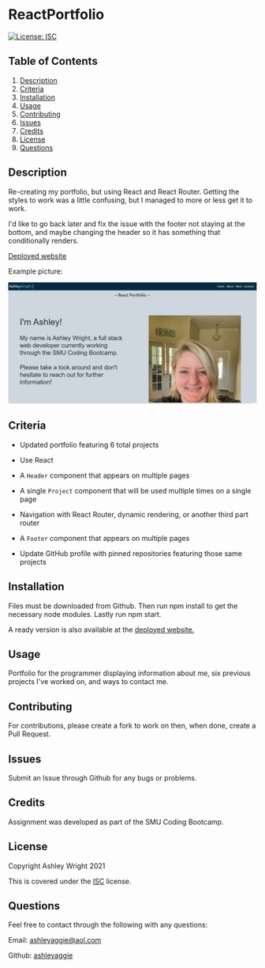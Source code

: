 # ReactPortfolio

[![License: ISC](https://img.shields.io/badge/License-ISC-blue.svg)](https://opensource.org/licenses/ISC)

## Table of Contents

1. [Description](#Description)
2. [Criteria](#Criteria)
3. [Installation](#Installation)
4. [Usage](#Usage)
5. [Contributing](#Contributing)
6. [Issues](#Issues)
7. [Credits](#Credits)
8. [License](#License)
9. [Questions](#Questions)

## Description

Re-creating my portfolio, but using React and React Router. Getting the styles to work was a little confusing, but I managed to more or less get it to work.

I'd like to go back later and fix the issue with the footer not staying at the bottom, and maybe changing the header so it has something that conditionally renders.

[Deployed website](https://ashleyaggie.github.io/ReactPortfolio/)

Example picture:

![View of homepage](./images/homepage.png)

## Criteria

* Updated portfolio featuring 6 total projects

* Use React

* A `Header` component that appears on multiple pages

* A single `Project` component that will be used multiple times on a single page 

* Navigation with React Router, dynamic rendering, or another third part router

* A `Footer` component that appears on multiple pages

* Update GitHub profile with pinned repositories featuring those same projects

## Installation

Files must be downloaded from Github. Then run npm install to get the necessary node modules. Lastly run npm start.

A ready version is also available at the [deployed website.](https://ashleyaggie.github.io/ReactPortfolio/)

## Usage

Portfolio for the programmer displaying information about me, six previous projects I've worked on, and ways to contact me.

## Contributing

For contributions, please create a fork to work on then, when done, create a Pull Request.

## Issues

Submit an Issue through Github for any bugs or problems.

## Credits

Assignment was developed as part of the SMU Coding Bootcamp.

## License

Copyright Ashley Wright 2021

This is covered under the <a href='https://choosealicense.com/licenses/gpl-3.0/'>ISC</a> license.

## Questions

Feel free to contact through the following with any questions:

Email: ashleyaggie@aol.com

Github: <a href='https://github.com/ashleyaggie'>ashleyaggie</a>